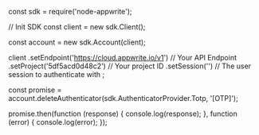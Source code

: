 const sdk = require('node-appwrite');

// Init SDK
const client = new sdk.Client();

const account = new sdk.Account(client);

client
    .setEndpoint('https://cloud.appwrite.io/v1') // Your API Endpoint
    .setProject('5df5acd0d48c2') // Your project ID
    .setSession('') // The user session to authenticate with
;

const promise = account.deleteAuthenticator(sdk.AuthenticatorProvider.Totp, '[OTP]');

promise.then(function (response) {
    console.log(response);
}, function (error) {
    console.log(error);
});